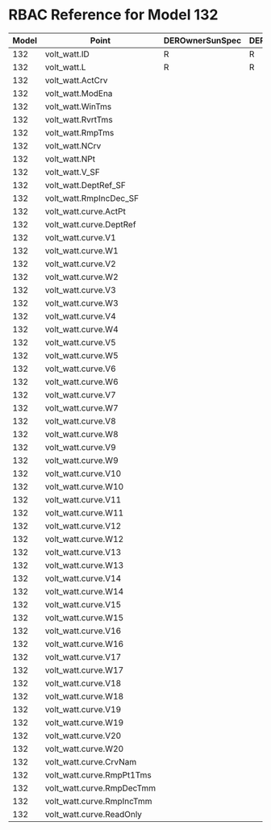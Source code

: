 # RBAC Reference for Model 132

| Model | Point | DEROwnerSunSpec | DERInstallerSunSpec | DERVendorSunSpec | ServiceProviderSunSpec | GridOperatorSunSpec |
|-------|-------|------------------|---------------------|------------------|------------------------|---------------------|
| 132 | volt_watt.ID | R | R | R | R | R |
| 132 | volt_watt.L | R | R | R | R | R |
| 132 | volt_watt.ActCrv |  |  |  |  |  |
| 132 | volt_watt.ModEna |  |  |  |  |  |
| 132 | volt_watt.WinTms |  |  |  |  |  |
| 132 | volt_watt.RvrtTms |  |  |  |  |  |
| 132 | volt_watt.RmpTms |  |  |  |  |  |
| 132 | volt_watt.NCrv |  |  |  |  |  |
| 132 | volt_watt.NPt |  |  |  |  |  |
| 132 | volt_watt.V_SF |  |  |  |  |  |
| 132 | volt_watt.DeptRef_SF |  |  |  |  |  |
| 132 | volt_watt.RmpIncDec_SF |  |  |  |  |  |
| 132 | volt_watt.curve.ActPt |  |  |  |  |  |
| 132 | volt_watt.curve.DeptRef |  |  |  |  |  |
| 132 | volt_watt.curve.V1 |  |  |  |  |  |
| 132 | volt_watt.curve.W1 |  |  |  |  |  |
| 132 | volt_watt.curve.V2 |  |  |  |  |  |
| 132 | volt_watt.curve.W2 |  |  |  |  |  |
| 132 | volt_watt.curve.V3 |  |  |  |  |  |
| 132 | volt_watt.curve.W3 |  |  |  |  |  |
| 132 | volt_watt.curve.V4 |  |  |  |  |  |
| 132 | volt_watt.curve.W4 |  |  |  |  |  |
| 132 | volt_watt.curve.V5 |  |  |  |  |  |
| 132 | volt_watt.curve.W5 |  |  |  |  |  |
| 132 | volt_watt.curve.V6 |  |  |  |  |  |
| 132 | volt_watt.curve.W6 |  |  |  |  |  |
| 132 | volt_watt.curve.V7 |  |  |  |  |  |
| 132 | volt_watt.curve.W7 |  |  |  |  |  |
| 132 | volt_watt.curve.V8 |  |  |  |  |  |
| 132 | volt_watt.curve.W8 |  |  |  |  |  |
| 132 | volt_watt.curve.V9 |  |  |  |  |  |
| 132 | volt_watt.curve.W9 |  |  |  |  |  |
| 132 | volt_watt.curve.V10 |  |  |  |  |  |
| 132 | volt_watt.curve.W10 |  |  |  |  |  |
| 132 | volt_watt.curve.V11 |  |  |  |  |  |
| 132 | volt_watt.curve.W11 |  |  |  |  |  |
| 132 | volt_watt.curve.V12 |  |  |  |  |  |
| 132 | volt_watt.curve.W12 |  |  |  |  |  |
| 132 | volt_watt.curve.V13 |  |  |  |  |  |
| 132 | volt_watt.curve.W13 |  |  |  |  |  |
| 132 | volt_watt.curve.V14 |  |  |  |  |  |
| 132 | volt_watt.curve.W14 |  |  |  |  |  |
| 132 | volt_watt.curve.V15 |  |  |  |  |  |
| 132 | volt_watt.curve.W15 |  |  |  |  |  |
| 132 | volt_watt.curve.V16 |  |  |  |  |  |
| 132 | volt_watt.curve.W16 |  |  |  |  |  |
| 132 | volt_watt.curve.V17 |  |  |  |  |  |
| 132 | volt_watt.curve.W17 |  |  |  |  |  |
| 132 | volt_watt.curve.V18 |  |  |  |  |  |
| 132 | volt_watt.curve.W18 |  |  |  |  |  |
| 132 | volt_watt.curve.V19 |  |  |  |  |  |
| 132 | volt_watt.curve.W19 |  |  |  |  |  |
| 132 | volt_watt.curve.V20 |  |  |  |  |  |
| 132 | volt_watt.curve.W20 |  |  |  |  |  |
| 132 | volt_watt.curve.CrvNam |  |  |  |  |  |
| 132 | volt_watt.curve.RmpPt1Tms |  |  |  |  |  |
| 132 | volt_watt.curve.RmpDecTmm |  |  |  |  |  |
| 132 | volt_watt.curve.RmpIncTmm |  |  |  |  |  |
| 132 | volt_watt.curve.ReadOnly |  |  |  |  |  |
